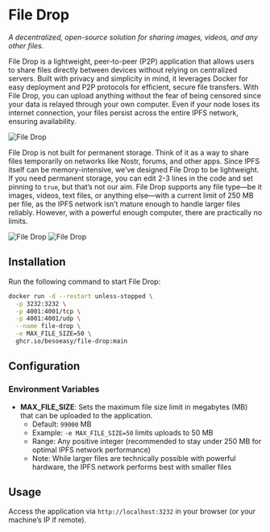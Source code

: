 # File Drop

_A decentralized, open-source solution for sharing images, videos, and any other files._

File Drop is a lightweight, peer-to-peer (P2P) application that allows users to share files directly between devices without relying on centralized servers. Built with privacy and simplicity in mind, it leverages Docker for easy deployment and P2P protocols for efficient, secure file transfers. With File Drop, you can upload anything without the fear of being censored since your data is relayed through your own computer. Even if your node loses its internet connection, your files persist across the entire IPFS network, ensuring availability.

![File Drop](https://github.com/user-attachments/assets/8d427693-8ee4-4c5f-a67c-6c2991c13f27)

File Drop is not built for permanent storage. Think of it as a way to share files temporarily on networks like Nostr, forums, and other apps. Since IPFS itself can be memory-intensive, we’ve designed File Drop to be lightweight. If you need permanent storage, you can edit 2-3 lines in the code and set pinning to `true`, but that’s not our aim. File Drop supports any file type—be it images, videos, text files, or anything else—with a current limit of 250 MB per file, as the IPFS network isn’t mature enough to handle larger files reliably. However, with a powerful enough computer, there are practically no limits.

![File Drop](https://github.com/user-attachments/assets/ff683fd8-d7c0-4378-81d4-a6342890cb86)
![File Drop](https://github.com/user-attachments/assets/0d7c6291-0194-470c-a07c-ef748b39337f)

## Installation

Run the following command to start File Drop:

```bash
docker run -d --restart unless-stopped \
  -p 3232:3232 \
  -p 4001:4001/tcp \
  -p 4001:4001/udp \
  --name file-drop \
  -e MAX_FILE_SIZE=50 \
  ghcr.io/besoeasy/file-drop:main
```

## Configuration

### Environment Variables

- **MAX_FILE_SIZE**: Sets the maximum file size limit in megabytes (MB) that can be uploaded to the application. 
  - Default: `99000` MB
  - Example: `-e MAX_FILE_SIZE=50` limits uploads to 50 MB
  - Range: Any positive integer (recommended to stay under 250 MB for optimal IPFS network performance)
  - Note: While larger files are technically possible with powerful hardware, the IPFS network performs best with smaller files

## Usage

Access the application via `http://localhost:3232` in your browser (or your machine’s IP if remote).
